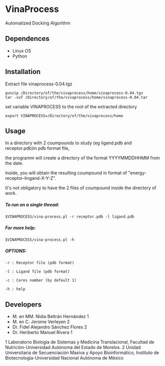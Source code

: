# VinaProcess
Automatized Docking Algorithm

## Dependences
* Linux OS
* Python

## Installation

Extract file vinaprocess-0.04.tgz

```
gunzip /Directory/of/the/vivaprocess/home/vinaprocess-0.04.tgz
tar -vxf /Directory/of/the/vivaprocess/home/vinaprocess-0.04.tar
```

set variable VINAPROCESS to the root of the extracted directory 

```
export VINAPROCESS=/Directory/of/the/vivaprocess/home
```

## Usage

In a directory with 2 coumpounds to study (eg ligand.pdb and receptor.pdb)in pdb format file,

the programm will create a directory of the format YYYYMMDDHHMM from the date.

Inside, you will obtain the resulting coumpound in format of "energy-receptor-lingand-X-Y-Z". 

It's not obligatory to have the 2 files of coumpound inside the directory of work.


##### To run on a single thread:

```
$VINAPROCESS/vina-process.pl -r receptor.pdb -l ligand.pdb 
```

##### For more help:

```
$VINAPROCESS/vina-process.pl -h
```


 ##### OPTIONS:
  
    -r : Receptor file (pdb format)
    
    -l : Ligand file (pdb format)
    
    -c : Cores number (by default 1)
    
    -h : help
 
## Developers

* M. en MM. Nidia Beltrán Hernández 1
* M. en C. Jerome Verleyen 2
* Dr. Fidel Alejandro Sánchez Flores 2
* Dr. Heriberto Manuel Rivera 1
 
1 Laboratorio Biología de Sistemas y Medicina Translacional, Facultad de Nutrición-Universidad Autónoma del Estado de Morelos. 
2 Unidad Universitaria de Secuenciación Masiva y Apoyo Bioinformático, Instituto de Biotecnología-Universidad Nacional Autónoma de México

